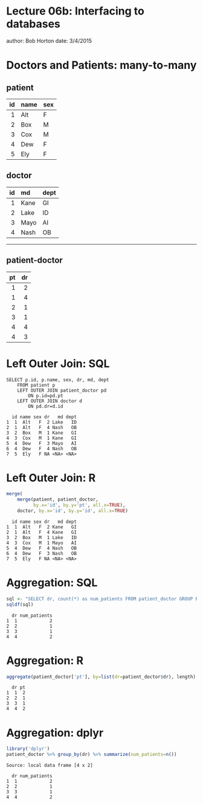 Lecture 06b: Interfacing to databases
========================================================
author: Bob Horton
date: 3/4/2015

Doctors and Patients: many-to-many
========================================================


<h2>patient</h2>

| id|name |sex |
|--:|:----|:---|
|  1|Alt  |F   |
|  2|Box  |M   |
|  3|Cox  |M   |
|  4|Dew  |F   |
|  5|Ely  |F   |

<h2>doctor</h2>

| id|md   |dept |
|--:|:----|:----|
|  1|Kane |GI   |
|  2|Lake |ID   |
|  3|Mayo |AI   |
|  4|Nash |OB   |

***

<h2>patient-doctor</h2>

| pt| dr|
|--:|--:|
|  1|  2|
|  1|  4|
|  2|  1|
|  3|  1|
|  4|  4|
|  4|  3|

Left Outer Join: SQL
========================================================


```
SELECT p.id, p.name, sex, dr, md, dept 
    FROM patient p 
    LEFT OUTER JOIN patient_doctor pd 
        ON p.id=pd.pt
    LEFT OUTER JOIN doctor d 
        ON pd.dr=d.id
```

```
  id name sex dr   md dept
1  1  Alt   F  2 Lake   ID
2  1  Alt   F  4 Nash   OB
3  2  Box   M  1 Kane   GI
4  3  Cox   M  1 Kane   GI
5  4  Dew   F  3 Mayo   AI
6  4  Dew   F  4 Nash   OB
7  5  Ely   F NA <NA> <NA>
```

Left Outer Join: R
========================================================

```r
merge(
    merge(patient, patient_doctor, 
          by.x='id', by.y='pt', all.x=TRUE),
    doctor, by.x='id', by.y='id', all.x=TRUE)
```

```
  id name sex dr   md dept
1  1  Alt   F  2 Kane   GI
2  1  Alt   F  4 Kane   GI
3  2  Box   M  1 Lake   ID
4  3  Cox   M  1 Mayo   AI
5  4  Dew   F  4 Nash   OB
6  4  Dew   F  3 Nash   OB
7  5  Ely   F NA <NA> <NA>
```

Aggregation: SQL
========================================================


```r
sql <- "SELECT dr, count(*) as num_patients FROM patient_doctor GROUP BY dr"
sqldf(sql)
```

```
  dr num_patients
1  1            2
2  2            1
3  3            1
4  4            2
```

Aggregation: R
========================================================

```r
aggregate(patient_doctor['pt'], by=list(dr=patient_doctor$dr), length)
```

```
  dr pt
1  1  2
2  2  1
3  3  1
4  4  2
```

Aggregation: dplyr
========================================================

```r
library('dplyr')
patient_doctor %>% group_by(dr) %>% summarize(num_patients=n())
```

```
Source: local data frame [4 x 2]

  dr num_patients
1  1            2
2  2            1
3  3            1
4  4            2
```
